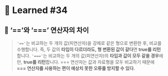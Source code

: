 # 🌟 Learned #34

## 🔶 ‘==’와 ‘===’ 연산자의 차이

> `'=='`는 비교하는 두 개의 값(피연산자)을 강제로 같은 형으로 변환한 후, 비교를 수행합니다.
> 즉, 두 값의 **타입이 다르더라도, 형 변환된 값이 같다**면 **true를 리턴**합니다.
> `'==='`는 비교하는 두 개의 값(피연산자)의 **타입과 값이 모두 같을 경우**에만, **true를 리턴**합니다.
> === 연산자는 값과 자료형을 모두 비교하기 때문에 **=== 연산자를 사용하는 편이 예상치 못한 오류를 방지할 수 있다.**
